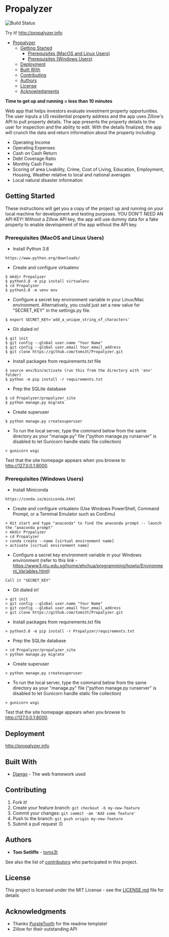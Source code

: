 # Propalyzer

![Build Status](https://github.com/toms3t/Propalyzer/actions/workflows/new_data_source_propalyzer-new.yml/badge.svg)

Try it!   http://propalyzer.info

- [Propalyzer](#propalyzer)
  - [Getting Started](#getting-started)
    - [Prerequisites (MacOS and Linux Users)](#prerequisites-macos-and-linux-users)
    - [Prerequisites (Windows Users)](#prerequisites-windows-users)
  - [Deployment](#deployment)
  - [Built With](#built-with)
  - [Contributing](#contributing)
  - [Authors](#authors)
  - [License](#license)
  - [Acknowledgments](#acknowledgments)


**Time to get up and running = less than 10 minutes**

Web app that helps investors evaluate investment property opportunities. The user inputs a US residential property address and the app uses Zillow's API to pull property details. The app presents the property details to the user for inspection and the ability to edit. With the details finalized, the app will crunch the data and return information about the property including:
- Operating Income
- Operating Expenses
- Cash on Cash Return
- Debt Coverage Ratio
- Monthly Cash Flow
- Scoring of area Livability, Crime, Cost of Living, Education, Employment, Housing, Weather relative to local and national averages
- Local natural disaster information

## Getting Started

These instructions will get you a copy of the project up and running on your local machine for development and testing purposes.
YOU DON'T NEED AN API KEY! Without a Zillow API key, the app will use dummy data for a fake property to enable development of the app without the API key.

### Prerequisites (MacOS and Linux Users)

- Install Python 3.8
```
https://www.python.org/downloads/
```

- Create and configure virtualenv 
```
$ mkdir Propalyzer
$ python3.8 -m pip install virtualenv
$ cd Propalyzer
$ python3.8 -m venv env
```

- Configure a secret key environment variable in your Linux/Mac environment. Alternatively, you could just set a new value for "SECRET_KEY" in the settings.py file.
```
$ export SECRET_KEY='add_a_unique_string_of_characters'
```

- Git dialed in! 
```
$ git init
$ git config --global user.name "Your Name"
$ git config --global user.email Your_email_address
$ git clone https://github.com/toms3t/Propalyzer.git
```
  
- Install packages from requirements.txt file

```
$ source env/bin/activate (run this from the directory with 'env' folder)
$ python -m pip install -r requirements.txt
```
- Prep the SQLite database
```
$ cd Propalyzer/propalyzer_site
$ python manage.py migrate
```
- Create superuser
```
$ python manage.py createsuperuser
```

- To run the local server, type the command below from the same directory as your "manage.py" file ("python manage.py runserver" is disabled to let Gunicorn handle static file collection)
```
> gunicorn wsgi
```
Test that the site homepage appears when you browse to http://127.0.0.1:8000.

### Prerequisites (Windows Users)

- Install Miniconda
```
https://conda.io/miniconda.html
```

- Create and configure virtualenv (Use Windows PowerShell, Command Prompt, or a Terminal Emulator such as ConEmu)
```
> Hit start and type "anaconda" to find the anaconda prompt -- launch the "anaconda prompt"
> mkdir Propalyzer
> cd Propalyzer
> conda create --name [virtual environment name]
> activate [virtual environment name]
```
- Configure a secret key environment variable in your Windows environment (refer to this link - https://www3.ntu.edu.sg/home/ehchua/programming/howto/Environment_Variables.html)
```
Call it "SECRET_KEY"
```

- Git dialed in! 
```
> git init
> git config --global user.name "Your Name"
> git config --global user.email Your_email_address
> git clone https://github.com/toms3t/Propalyzer.git
```
- Install packages from requirements.txt file

```
> python3.8 -m pip install -r Propalyzer/requirements.txt
```
- Prep the SQLite database
```
> cd Propalyzer/propalyzer_site
> python manage.py migrate
```
- Create superuser
```
> python manage.py createsuperuser
```
- To run the local server, type the command below from the same directory as your "manage.py" file ("python manage.py runserver" is disabled to let Gunicorn handle static file collection)
```
> gunicorn wsgi
```
Test that the site homepage appears when you browse to http://127.0.0.1:8000.

## Deployment

http://propalyzer.info

## Built With

* [Django](http://www.djangoproject.com) - The web framework used

## Contributing

1. Fork it!
2. Create your feature branch: `git checkout -b my-new-feature`
3. Commit your changes: `git commit -am 'Add some feature'`
4. Push to the branch: `git push origin my-new-feature`
5. Submit a pull request :D

## Authors

* **Tom Setliffe** - [toms3t](https://github.com/toms3t)

See also the list of [contributors](https://github.com/toms3t/Propalyzer/graphs/contributors) who participated in this project.

## License

This project is licensed under the MIT License - see the [LICENSE.md](LICENSE.md) file for details

## Acknowledgments

* Thanks [PurpleTooth](https://github.com/PurpleTooth) for the readme template!
* Zillow for their outstanding API
